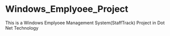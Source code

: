 # Windows_Emplyoee_Project
This is a Windows Emplyoee Management System(StaffTrack) Project in Dot Net Technology
